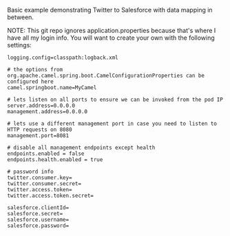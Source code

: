 Basic example demonstrating Twitter to Salesforce with data mapping in between.

NOTE: This git repo ignores application.properties because that's where I have all my login info.  You will want to create your own with the following settings:

```
logging.config=classpath:logback.xml

# the options from org.apache.camel.spring.boot.CamelConfigurationProperties can be configured here
camel.springboot.name=MyCamel

# lets listen on all ports to ensure we can be invoked from the pod IP
server.address=0.0.0.0
management.address=0.0.0.0

# lets use a different management port in case you need to listen to HTTP requests on 8080
management.port=8081

# disable all management endpoints except health
endpoints.enabled = false
endpoints.health.enabled = true

# password info
twitter.consumer.key=
twitter.consumer.secret=
twitter.access.token=
twitter.access.token.secret=

salesforce.clientId=
salesforce.secret=
salesforce.username=
salesforce.password=
```
